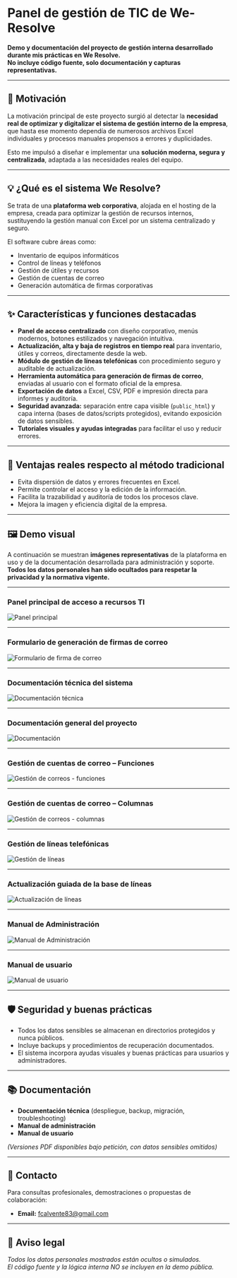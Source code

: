 # Panel de gestión de TIC de We-Resolve

**Demo y documentación del proyecto de gestión interna desarrollado durante mis prácticas en We Resolve.  
No incluye código fuente, solo documentación y capturas representativas.**

---

## 🏁 Motivación

La motivación principal de este proyecto surgió al detectar la **necesidad real de optimizar y digitalizar el sistema de gestión interno de la empresa**, que hasta ese momento dependía de numerosos archivos Excel individuales y procesos manuales propensos a errores y duplicidades.

Esto me impulsó a diseñar e implementar una **solución moderna, segura y centralizada**, adaptada a las necesidades reales del equipo.

---

## 💡 ¿Qué es el sistema We Resolve?

Se trata de una **plataforma web corporativa**, alojada en el hosting de la empresa, creada para optimizar la gestión de recursos internos, sustituyendo la gestión manual con Excel por un sistema centralizado y seguro.

El software cubre áreas como:
- Inventario de equipos informáticos
- Control de líneas y teléfonos
- Gestión de útiles y recursos
- Gestión de cuentas de correo
- Generación automática de firmas corporativas

---

## ✨ Características y funciones destacadas

- **Panel de acceso centralizado** con diseño corporativo, menús modernos, botones estilizados y navegación intuitiva.
- **Actualización, alta y baja de registros en tiempo real** para inventario, útiles y correos, directamente desde la web.
- **Módulo de gestión de líneas telefónicas** con procedimiento seguro y auditable de actualización.
- **Herramienta automática para generación de firmas de correo**, enviadas al usuario con el formato oficial de la empresa.
- **Exportación de datos** a Excel, CSV, PDF e impresión directa para informes y auditoría.
- **Seguridad avanzada:** separación entre capa visible (`public_html`) y capa interna (bases de datos/scripts protegidos), evitando exposición de datos sensibles.
- **Tutoriales visuales y ayudas integradas** para facilitar el uso y reducir errores.

---

## 🚀 Ventajas reales respecto al método tradicional

- Evita dispersión de datos y errores frecuentes en Excel.
- Permite controlar el acceso y la edición de la información.
- Facilita la trazabilidad y auditoría de todos los procesos clave.
- Mejora la imagen y eficiencia digital de la empresa.

---

## 🖼️ Demo visual

A continuación se muestran **imágenes representativas** de la plataforma en uso y de la documentación desarrollada para administración y soporte.  
**Todos los datos personales han sido ocultados para respetar la privacidad y la normativa vigente.**

---

### Panel principal de acceso a recursos TI

![Panel principal](Panel%20principal.png)

---

### Formulario de generación de firmas de correo

![Formulario de firma de correo](Captura%20de%20pantalla%202025-06-06%20094929.png)

---

### Documentación técnica del sistema

![Documentación técnica](Documentación%20Técnica.png)

---

### Documentación general del proyecto

![Documentación](Documentación.png)

---

### Gestión de cuentas de correo – Funciones

![Gestión de correos - funciones](Gestión%20de%20correos-Funciones.png)

---

### Gestión de cuentas de correo – Columnas

![Gestión de correos - columnas](Gestión%20de%20correos-Funciones1.png)

---

### Gestión de líneas telefónicas

![Gestión de líneas](Gestión%20de%20líneas.png)

---

### Actualización guiada de la base de líneas

![Actualización de líneas](Gestion%20de%20lineas-Actualizacion.png)

---

### Manual de Administración

![Manual de Administración](Manual%20de%20Administración.png)

---

### Manual de usuario

![Manual de usuario](Manual%20de%20usuario.png)

---

## 🛡️ Seguridad y buenas prácticas

- Todos los datos sensibles se almacenan en directorios protegidos y nunca públicos.
- Incluye backups y procedimientos de recuperación documentados.
- El sistema incorpora ayudas visuales y buenas prácticas para usuarios y administradores.

---

## 📚 Documentación

- **Documentación técnica** (despliegue, backup, migración, troubleshooting)
- **Manual de administración**
- **Manual de usuario**

*(Versiones PDF disponibles bajo petición, con datos sensibles omitidos)*

---

## 🤝 Contacto

Para consultas profesionales, demostraciones o propuestas de colaboración:

- **Email:** fcalvente83@gmail.com

---

## 📝 Aviso legal

*Todos los datos personales mostrados están ocultos o simulados.  
El código fuente y la lógica interna NO se incluyen en la demo pública.*
